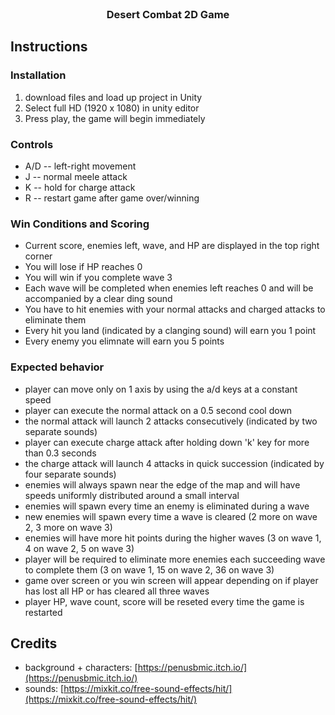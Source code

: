 <br />
<div align="center">
 <h3 align="center">Desert Combat 2D Game</h3>
</div>

## Instructions
### Installation
1. download files and load up project in Unity
2. Select full HD (1920 x 1080) in unity editor
3. Press play, the game will begin immediately

### Controls
* A/D -- left-right movement
* J -- normal meele attack
* K -- hold for charge attack
* R -- restart game after game over/winning

### Win Conditions and Scoring
* Current score, enemies left, wave, and HP are displayed in the top right corner
* You will lose if HP reaches 0
* You will win if you complete wave 3 
* Each wave will be completed when enemies left reaches 0 and will be accompanied by a clear ding sound
* You have to hit enemies with your normal attacks and charged attacks to eliminate them
* Every hit you land (indicated by a clanging sound) will earn you 1 point
* Every enemy you elimnate will earn you 5 points

### Expected behavior
* player can move only on 1 axis by using the a/d keys at a constant speed
* player can execute the normal attack on a 0.5 second cool down 
* the normal attack will launch 2 attacks consecutively (indicated by two separate sounds)
* player can execute charge attack after holding down 'k' key for more than 0.3 seconds
* the charge attack will launch 4 attacks in quick succession (indicated by four separate sounds)
* enemies will always spawn near the edge of the map and will have speeds uniformly distributed around a small interval
* enemies will spawn every time an enemy is eliminated during a wave
* new enemies will spawn every time a wave is cleared (2 more on wave 2, 3 more on wave 3)
* enemies will have more hit points during the higher waves (3 on wave 1, 4 on wave 2, 5 on wave 3)
* player will be required to eliminate more enemies each succeeding wave to complete them (3 on wave 1, 15 on wave 2, 36 on wave 3)
* game over screen or you win screen will appear depending on if player has lost all HP or has cleared all three waves
* player HP, wave count, score will be reseted every time the game is restarted

## Credits
* background + characters: [https://penusbmic.itch.io/](https://penusbmic.itch.io/)
* sounds: [https://mixkit.co/free-sound-effects/hit/](https://mixkit.co/free-sound-effects/hit/)
